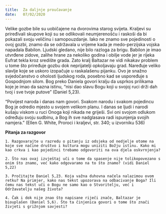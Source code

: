 ```yaml
---
title:  Za daljnje proučavanje
date:   07/02/2020
---
```


Velike gozbe bile su uobičajene na dvorovima starog svijeta. Kraljevi su priređivali skupove koji su se odlikovali neumjerenošću i raskoši da bi pokazali svoju veličinu i samopouzdanje. Iako ne znamo sve pojedinosti o ovoj gozbi, znamo da se održavala u vrijeme kada je medo-perzijska vojska napadala Babilon. Ljudski gledano, nije bilo razloga za brigu. Babilon je imao utvrđene zidove, zalihe hrane za nekoliko godina i obilje vode jer je rijeka Eufrat tekla kroz središte grada. Zato kralj Baltazar ne vidi nikakav problem u tome što priređuje gozbu dok neprijatelji opkoljavaju grad. Naređuje veliko slavlje koje se uskoro izopačuje u raskalašenu pijanku. Ovo je snažno svjedočanstvo o oholosti ljudskog roda, posebno kad se uspoređuje s Gospodnjom silom. Bog preko Daniela govori kralju da usprkos prilikama koje je imao da sazna istinu, “nisi dao slavu Bogu koji u svojoj ruci drži dah tvoj i sve tvoje putove” (Daniel 5,23).

“Povijest naroda i danas nam govori. Svakom narodu i svakom pojedincu Bog je odredio mjesto u svojem velikom planu. I danas se ljudi i narodi kušaju viskom u ruci Onoga koji nikada ne griješi. Svi oni svojom odlukom određuju svoju sudbinu, a Bog ih sve nadglasava radi ispunjenja svojih namjera.” (Ellen G. White, Proroci i kraljevi, str. 340; u izvorniku 536)

**Pitanja za razgovor**

`1.	Razgovarajte u razredu o pitanju iz odsjeka od nedjelje otome na koje sve načine društvo i kultura mogu uniziti Božju istinu. Kako mi kao crkva i kao pojedinci trebamo odgovoriti na ova djela oskvrnjenja?`

`2.	Što nas ovaj izvještaj uči o tome da spasenje nije tolikopovezano s onim što znamo, već kako odgovaramo na to što znamo? (vidi Daniel 5,22)`

`3.	Pročitajte Daniel 5,23. Koja važna duhovna načela nalazimou ovom retku? Na primjer, kako nas tekst upozorava na odbacivanje Boga? Ili čemu nas tekst uči o Bogu ne samo kao o Stvoritelju, već i Održavatelju našeg života?`

`4.	Čak i dok nije znao što napisane riječi znače, Baltazar je biouplašen (Daniel 5,6). Što ta činjenica govori o tome što znači živjeti s grižnjom savjesti?`
